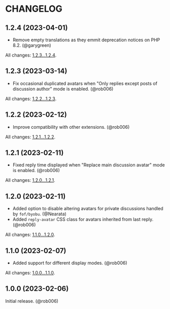 CHANGELOG
=========


1.2.4 (2023-04-01)
------------------

* Remove empty translations as they emmit deprecation notices on PHP 8.2. (@garygreen)


All changes: [1.2.3...1.2.4](https://github.com/rob006-software/flarum-ext-last-post-avatar/compare/1.2.3...1.2.4).


1.2.3 (2023-03-14)
------------------

* Fix occasional duplicated avatars when "Only replies except posts of discussion author" mode is enabled. (@rob006)


All changes: [1.2.2...1.2.3](https://github.com/rob006-software/flarum-ext-last-post-avatar/compare/1.2.2...1.2.3).


1.2.2 (2023-02-12)
------------------

* Improve compatibility with other extensions. (@rob006)


All changes: [1.2.1...1.2.2](https://github.com/rob006-software/flarum-ext-last-post-avatar/compare/1.2.1...1.2.2).


1.2.1 (2023-02-11)
------------------

* Fixed reply time displayed when "Replace main discussion avatar" mode is enabled. (@rob006)


All changes: [1.2.0...1.2.1](https://github.com/rob006-software/flarum-ext-last-post-avatar/compare/1.2.0...1.2.1).


1.2.0 (2023-02-11)
------------------

* Added option to disable altering avatars for private discussions handled by `fof/byobu`. (@Nearata)
* Added `reply-avatar` CSS class for avatars inherited from last reply. (@rob006)


All changes: [1.1.0...1.2.0](https://github.com/rob006-software/flarum-ext-last-post-avatar/compare/1.1.0...1.2.0).


1.1.0 (2023-02-07)
------------------

* Added support for different display modes. (@rob006)


All changes: [1.0.0...1.1.0](https://github.com/rob006-software/flarum-ext-last-post-avatar/compare/1.0.0...1.1.0).


1.0.0 (2023-02-06)
------------------

Initial release. (@rob006)
